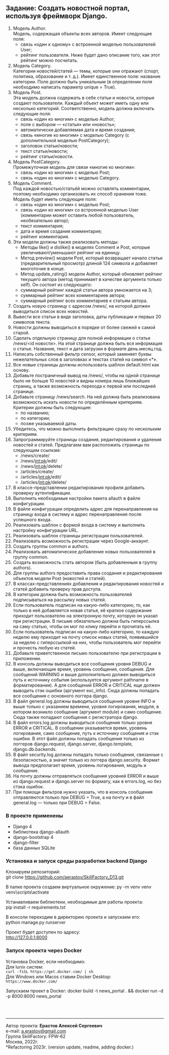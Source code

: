 ## Задание: Создать новостной портал, используя фреймворк Django.
1. Модель Author.  
   Модель, содержащая объекты всех авторов.
   Имеет следующие поля:
   - cвязь «один к одному» с встроенной моделью пользователей User;
   - рейтинг пользователя. Ниже будет дано описание того, как этот рейтинг можно посчитать. 
2. Модель Category.  
Категории новостей/статей — темы, которые они отражают (спорт, политика, образование и т. д.). Имеет единственное поле: 
название категории. Поле должно быть уникальным (в определении поля необходимо написать параметр unique = True). 
3. Модель Post.  
Эта модель должна содержать в себе статьи и новости, которые создают пользователи. Каждый объект может иметь одну или 
несколько категорий.
   Соответственно, модель должна включать следующие поля:
   - связь «один ко многим» с моделью Author;
   - поле с выбором — «статья» или «новость»;
   - автоматически добавляемая дата и время создания;
   - связь «многие ко многим» с моделью Category (с дополнительной моделью PostCategory);
   - заголовок статьи/новости;
   - текст статьи/новости;
   - рейтинг статьи/новости. 
4. Модель PostCategory.  
Промежуточная модель для связи «многие ко многим»:
   - связь «один ко многим» с моделью Post;
   - связь «один ко многим» с моделью Category. 
5. Модель Comment.  
Под каждой новостью/статьёй можно оставлять комментарии, поэтому необходимо организовать их способ хранения тоже.
   Модель будет иметь следующие поля:
   - связь «один ко многим» с моделью Post;
   - связь «один ко многим» со встроенной моделью User (комментарии может оставить любой пользователь, необязательно автор);
   - текст комментария;
   - дата и время создания комментария;
   - рейтинг комментария.
6. Эти модели должны также реализовать методы:
   - Методы like() и dislike() в моделях Comment и Post, которые увеличивают/уменьшают рейтинг на единицу.
   - Метод preview() модели Post, который возвращает начало статьи (предварительный просмотр) длиной 124 символа и добавляет многоточие в конце.
   - Метод update_rating() модели Author, который обновляет рейтинг текущего автора (метод принимает в качестве аргумента только self).
Он состоит из следующего:
   - суммарный рейтинг каждой статьи автора умножается на 3;
   - суммарный рейтинг всех комментариев автора;
   - суммарный рейтинг всех комментариев к статьям автора.
7. Создать новую страницу с адресом /news/, на которой должен выводиться список всех новостей. 
8. Вывести все статьи в виде заголовка, даты публикации и первых 20 символов текста. 
9. Новости должны выводиться в порядке от более свежей к самой старой. 
10. Сделать отдельную страницу для полной информации о статье /news/<id новости>. На этой странице должна быть вся 
информация о статье. Название, текст и дата загрузки в формате день.месяц.год.
11. Написать собственный фильтр censor, который заменяет буквы нежелательных слов в заголовках и текстах статей на символ «*». 
12. Все новые страницы должны использовать шаблон default.html как основу.
13. Добавьте постраничный вывод на /news/, чтобы на одной странице было не больше 10 новостей и видны номера лишь 
ближайших страниц, а также возможность перехода к первой или последней странице. 
14. Добавьте страницу /news/search. На ней должна быть реализована возможность искать новости по определённым критериям. 
    Критерии должны быть следующие:
    - по названию;
    - по категории;
    - позже указываемой даты. 
15. Убедитесь, что можно выполнить фильтрацию сразу по нескольким критериям.
16. Запрограммируйте страницы создания, редактирования и удаления новостей и статей. Предлагаем вам расположить страницы 
по следующим ссылкам:
    - /news/create/
    - /news/<int:pk>/edit/
    - /news/<int:pk>/delete/
    - /articles/create/
    - /articles/<int:pk>/edit/
    - /articles/<int:pk>/delete/
17. В классе-представлении редактирования профиля добавить проверку аутентификации. 
18. Выполнить необходимые настройки пакета allauth в файле конфигурации. 
19. В файле конфигурации определить адрес для перенаправления на страницу входа в систему и адрес перенаправления после успешного входа. 
20. Реализовать шаблон с формой входа в систему и выполнить настройку конфигурации URL. 
21. Реализовать шаблон страницы регистрации пользователей. 
22. Реализовать возможность регистрации через Google-аккаунт. 
23. Создать группы common и authors. 
24. Реализовать автоматическое добавление новых пользователей в группу common. 
25. Создать возможность стать автором (быть добавленным в группу authors). 
26. Для группы authors предоставить права создания и редактирования объектов модели Post (новостей и статей). 
27. В классах-представлениях добавления и редактирования новостей и статей добавить проверку прав доступа.
28. В категории должна быть возможность пользователей подписываться на рассылку новых статей. 
29. Если пользователь подписан на какую-либо категорию, то, как только в неё добавляется новая статья, её краткое 
содержание приходит пользователю на электронную почту, которую он указал при регистрации. В письме обязательно должна 
быть гиперссылка на саму статью, чтобы он мог по клику перейти и прочитать её. 
30. Если пользователь подписан на какую-либо категорию, то каждую неделю ему приходит на почту список новых статей, 
появившийся за неделю с гиперссылкой на них, чтобы пользователь мог перейти и прочесть любую из статей. 
31. Добавьте приветственное письмо пользователю при регистрации в приложении.
32. В консоль должны выводиться все сообщения уровня DEBUG и выше, включающие время, уровень сообщения, сообщения. 
Для сообщений WARNING и выше дополнительно должен выводиться путь к источнику события (используется аргумент pathname 
в форматировании). А для сообщений ERROR и CRITICAL еще должен выводить стэк ошибки (аргумент exc_info). 
Сюда должны попадать все сообщения с основного логгера django. 
33. В файл general.log должны выводиться сообщения уровня INFO и выше только с указанием времени, уровня логирования, 
модуля, в котором возникло сообщение (аргумент module) и само сообщение. Сюда также попадают сообщения с регистратора django. 
34. В файл errors.log должны выводиться сообщения только уровня ERROR и CRITICAL. В сообщении указывается время, уровень
логирования, само сообщение, путь к источнику сообщения и стэк ошибки. В этот файл должны попадать сообщения только из 
логгеров django.request, django.server, django.template, django.db.backends. 
35. В файл security.log должны попадать только сообщения, связанные с безопасностью, а значит только из логгера 
django.security. Формат вывода предполагает время, уровень логирования, модуль и сообщение. 
36. На почту должны отправляться сообщения уровней ERROR и выше из django.request и django.server по формату, как в 
errors.log, но без стэка ошибок. 
37. При помощи фильтров нужно указать, что в консоль сообщения отправляются только при DEBUG = True, а на почту и в файл 
general.log — только при DEBUG = False.

### В проекте применены

- Django 4
- библиотека django-allauth
- django-bootstrap 4
- django-filter
- база данных SQLite

### Установка и запуск среды разработки backend Django

Клонируем репозиторий:  
git clone https://github.com/aerastov/SkillFactory_D13.git 

В папке проекта создаем виртуальное окружение:
py -m venv venv
venv\scripts\activate

Устанавливаем библиотеки, необходимые для работы проекта:  
pip install -r requirements.txt

В консоли переходим в директорию проекта и запускаем его:  
python manage.py runserver

Проект будет доступен по адресу:  
http://127.0.0.1:8000

### Запуск проекта через Docker
Установка Docker, если необходимо:  
Для lunix систем:   
```curl -fsSL https://get.docker.com/ | sh```  
Для Windows или Macos ставим Docker Desktop:  
```https://www.docker.com/```  

Запускаем проект в Docker:
docker build -t news_portal . && docker run -d -p 8000:8000 news_portal  



<br/><br/>
___
Автор проекта: **Ерастов Алексей Сергеевич**  
e-mail: a.erastov@gmail.com  
Группа SkillFactory: FPW-62  
Москва, 2022г.  
*Refactoring 2023г. (version update, readme, adding docker.)
